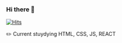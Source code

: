 ### Hi there 👋

[![Hits](https://hits.seeyoufarm.com/api/count/incr/badge.svg?url=https%3A%2F%2Fgithub.com%2FJimmyJoo%2Fhit-counter)](https://hits.seeyoufarm.com)


✏️ Current stuydying HTML, CSS, JS, REACT
